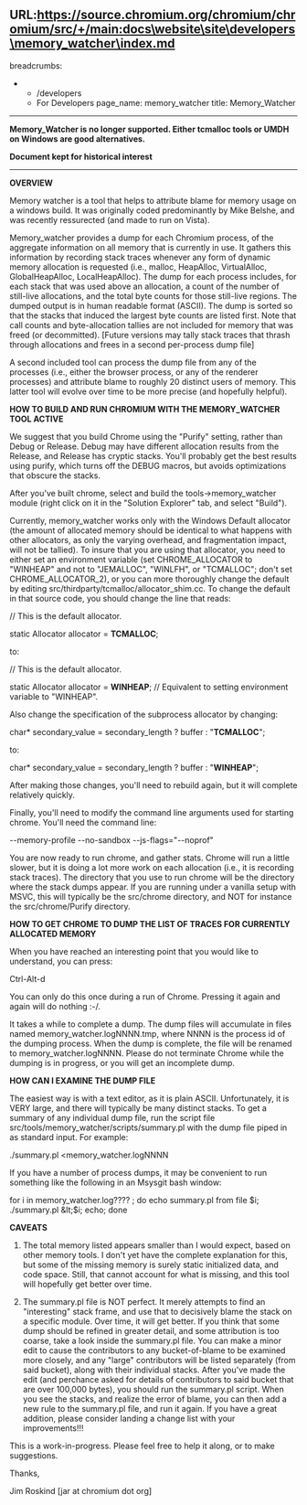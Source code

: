 URL:https://source.chromium.org/chromium/chromium/src/+/main:docs\website\site\developers\memory_watcher\index.md
---
breadcrumbs:
- - /developers
  - For Developers
page_name: memory_watcher
title: Memory_Watcher
---

**Memory_Watcher is no longer supported. Either tcmalloc tools or UMDH on
Windows are good alternatives.**

**Document kept for historical interest**

---

**OVERVIEW**

Memory watcher is a tool that helps to attribute blame for memory usage on a
windows build. It was originally coded predominantly by Mike Belshe, and was
recently ressurected (and made to run on Vista).

Memory_watcher provides a dump for each Chromium process, of the aggregate
information on all memory that is currently in use. It gathers this information
by recording stack traces whenever any form of dynamic memory allocation is
requested (i.e., malloc, HeapAlloc, VirtualAlloc, GlobalHeapAlloc,
LocalHeapAlloc). The dump for each process includes, for each stack that was
used above an allocation, a count of the number of still-live allocations, and
the total byte counts for those still-live regions. The dumped output is in
human readable format (ASCII). The dump is sorted so that the stacks that
induced the largest byte counts are listed first. Note that call counts and
byte-allocation tallies are not included for memory that was freed (or
decommitted). \[Future versions may tally stack traces that thrash through
allocations and frees in a second per-process dump file\]

A second included tool can process the dump file from any of the processes
(i.e., either the browser process, or any of the renderer processes) and
attribute blame to roughly 20 distinct users of memory. This latter tool will
evolve over time to be more precise (and hopefully helpful).

**HOW TO BUILD AND RUN CHROMIUM WITH THE MEMORY_WATCHER TOOL ACTIVE**

We suggest that you build Chrome using the "Purify" setting, rather than Debug
or Release. Debug may have different allocation results from the Release, and
Release has cryptic stacks. You'll probably get the best results using purify,
which turns off the DEBUG macros, but avoids optimizations that obscure the
stacks.

After you've built chrome, select and build the tools-&gt;memory_watcher module
(right click on it in the "Solution Explorer" tab, and select "Build").

Currently, memory_watcher works only with the Windows Default allocator (the
amount of allocated memory should be identical to what happens with other
allocators, as only the varying overhead, and fragmentation impact, will not be
tallied). To insure that you are using that allocator, you need to either set an
environment variable (set CHROME_ALLOCATOR to "WINHEAP" and not to "JEMALLOC",
"WINLFH", or "TCMALLOC"; don't set CHROME_ALLOCATOR_2), or you can more
thoroughly change the default by editing
src/thirdparty/tcmalloc/allocator_shim.cc. To change the default in that source
code, you should change the line that reads:

// This is the default allocator.

static Allocator allocator = **TCMALLOC**;

to:

// This is the default allocator.

static Allocator allocator = **WINHEAP**; // Equivalent to setting environment
variable to "WINHEAP".

Also change the specification of the subprocess allocator by changing:

char\* secondary_value = secondary_length ? buffer : "**TCMALLOC**";

to:

char\* secondary_value = secondary_length ? buffer : "**WINHEAP**";

After making those changes, you'll need to rebuild again, but it will complete
relatively quickly.

Finally, you'll need to modify the command line arguments used for starting
chrome. You'll need the command line:

--memory-profile --no-sandbox --js-flags="--noprof"

You are now ready to run chrome, and gather stats. Chrome will run a little
slower, but it is doing a lot more work on each allocation (i.e., it is
recording stack traces). The directory that you use to run chrome will be the
directory where the stack dumps appear. If you are running under a vanilla setup
with MSVC, this will typically be the src/chrome directory, and NOT for instance
the src/chrome/Purify directory.

**HOW TO GET CHROME TO DUMP THE LIST OF TRACES FOR CURRENTLY ALLOCATED MEMORY**

When you have reached an interesting point that you would like to understand,
you can press:

Ctrl-Alt-d

You can only do this once during a run of Chrome. Pressing it again and again
will do nothing :-/.

It takes a while to complete a dump. The dump files will accumulate in files
named memory_watcher.logNNNN.tmp, where NNNN is the process id of the dumping
process. When the dump is complete, the file will be renamed to
memory_watcher.logNNNN. Please do not terminate Chrome while the dumping is in
progress, or you will get an incomplete dump.

**HOW CAN I EXAMINE THE DUMP FILE**

The easiest way is with a text editor, as it is plain ASCII. Unfortunately, it
is VERY large, and there will typically be many distinct stacks. To get a
summary of any individual dump file, run the script file
src/tools/memory_watcher/scripts/summary.pl with the dump file piped in as
standard input. For example:

./summary.pl &lt;memory_watcher.logNNNN

If you have a number of process dumps, it may be convenient to run something
like the following in an Msysgit bash window:

for i in memory_watcher.log???? ; do echo summary.pl from file $i; ./summary.pl
&lt;$i; echo; done

**CAVEATS**

1) The total memory listed appears smaller than I would expect, based on other
memory tools. I don't yet have the complete explanation for this, but some of
the missing memory is surely static initialized data, and code space. Still,
that cannot account for what is missing, and this tool will hopefully get better
over time.

2) The summary.pl file is NOT perfect. It merely attempts to find an
"interesting" stack frame, and use that to decisively blame the stack on a
specific module. Over time, it will get better. If you think that some dump
should be refined in greater detail, and some attribution is too coarse, take a
look inside the summary.pl file. You can make a minor edit to cause the
contributors to any bucket-of-blame to be examined more closely, and any "large"
contributors will be listed separately (from said bucket), along with their
individual stacks. After you've made the edit (and perchance asked for details
of contributors to said bucket that are over 100,000 bytes), you should run the
summary.pl script. When you see the stacks, and realize the error of blame, you
can then add a new rule to the summary.pl file, and run it again. If you have a
great addition, please consider landing a change list with your improvements!!!

This is a work-in-progress. Please feel free to help it along, or to make
suggestions.

Thanks,

Jim Roskind \[jar at chromium dot org\]
